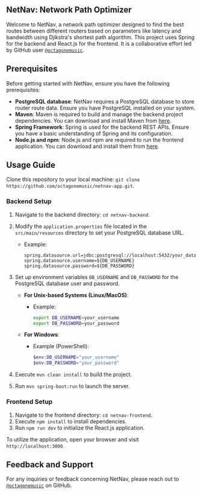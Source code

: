 ## NetNav: Network Path Optimizer

Welcome to NetNav, a network path optimizer designed to find the best routes between different routers based on parameters like latency and bandwidth using Djikstra's shortest path algorithm. This project uses Spring for the backend and React.js for the frontend. It is a collaborative effort led by GitHub user [`@octagonemusic`](https://github.com/octagonemusic).

## Prerequisites

Before getting started with NetNav, ensure you have the following prerequisites:

- **PostgreSQL database**: NetNav requires a PostgreSQL database to store router route data. Ensure you have PostgreSQL installed on your system.
- **Maven**: Maven is required to build and manage the backend project dependencies. You can download and install Maven from [here](https://maven.apache.org/install.html).
- **Spring Framework**: Spring is used for the backend REST APIs. Ensure you have a basic understanding of Spring and its configuration.
- **Node.js and npm**: Node.js and npm are required to run the frontend application. You can download and install them from [here](https://nodejs.org/).

## Usage Guide

Clone this repository to your local machine: `git clone https://github.com/octagonemusic/netnav-app.git`.

### Backend Setup

1. Navigate to the backend directory: `cd netnav-backend`.
2. Modify the `application.properties` file located in the `src/main/resources` directory to set your PostgreSQL database URL.

   - Example:
     ```properties
     spring.datasource.url=jdbc:postgresql://localhost:5432/your_database_name
     spring.datasource.username=${DB_USERNAME}
     spring.datasource.password=${DB_PASSWORD}
     ```

3. Set up environment variables `DB_USERNAME` and `DB_PASSWORD` for the PostgreSQL database user and password.

   - **For Unix-based Systems (Linux/MacOS)**:

     - Example:
       ```bash
       export DB_USERNAME=your_username
       export DB_PASSWORD=your_password
       ```

   - **For Windows**:
     - Example (PowerShell):
       ```powershell
       $env:DB_USERNAME="your_username"
       $env:DB_PASSWORD="your_password"
       ```

4. Execute `mvn clean install` to build the project.
5. Run `mvn spring-boot:run` to launch the server.

### Frontend Setup

1. Navigate to the frontend directory: `cd netnav-frontend`.
2. Execute `npm install` to install dependencies.
3. Run `npm run dev` to initialize the React.js application.

To utilize the application, open your browser and visit `http://localhost:3000`.

## Feedback and Support

For any inquiries or feedback concerning NetNav, please reach out to [`@octagonemusic`](https://github.com/octagonemusic) on GitHub.
